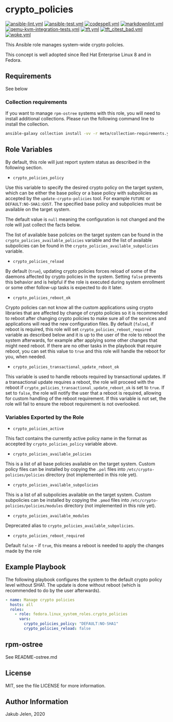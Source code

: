 # crypto_policies

[![ansible-lint.yml](https://github.com/fedora.linux_system_roles.crypto_policies/actions/workflows/ansible-lint.yml/badge.svg)](https://github.com/fedora.linux_system_roles.crypto_policies/actions/workflows/ansible-lint.yml) [![ansible-test.yml](https://github.com/fedora.linux_system_roles.crypto_policies/actions/workflows/ansible-test.yml/badge.svg)](https://github.com/fedora.linux_system_roles.crypto_policies/actions/workflows/ansible-test.yml) [![codespell.yml](https://github.com/fedora.linux_system_roles.crypto_policies/actions/workflows/codespell.yml/badge.svg)](https://github.com/fedora.linux_system_roles.crypto_policies/actions/workflows/codespell.yml) [![markdownlint.yml](https://github.com/fedora.linux_system_roles.crypto_policies/actions/workflows/markdownlint.yml/badge.svg)](https://github.com/fedora.linux_system_roles.crypto_policies/actions/workflows/markdownlint.yml) [![qemu-kvm-integration-tests.yml](https://github.com/fedora.linux_system_roles.crypto_policies/actions/workflows/qemu-kvm-integration-tests.yml/badge.svg)](https://github.com/fedora.linux_system_roles.crypto_policies/actions/workflows/qemu-kvm-integration-tests.yml) [![tft.yml](https://github.com/fedora.linux_system_roles.crypto_policies/actions/workflows/tft.yml/badge.svg)](https://github.com/fedora.linux_system_roles.crypto_policies/actions/workflows/tft.yml) [![tft_citest_bad.yml](https://github.com/fedora.linux_system_roles.crypto_policies/actions/workflows/tft_citest_bad.yml/badge.svg)](https://github.com/fedora.linux_system_roles.crypto_policies/actions/workflows/tft_citest_bad.yml) [![woke.yml](https://github.com/fedora.linux_system_roles.crypto_policies/actions/workflows/woke.yml/badge.svg)](https://github.com/fedora.linux_system_roles.crypto_policies/actions/workflows/woke.yml)

This Ansible role manages system-wide crypto policies.

This concept is well adopted since Red Hat Enterprise Linux 8 and in Fedora.

## Requirements

See below

### Collection requirements

If you want to manage `rpm-ostree` systems with this role, you will need to
install additional collections.  Please run the following command line to
install the collection.

```bash
ansible-galaxy collection install -vv -r meta/collection-requirements.yml
```

## Role Variables

By default, this role will just report system status as described in the
following section.

* `crypto_policies_policy`

Use this variable to specify the desired crypto policy on the target system,
which can be either the base policy or a base policy with subpolicies
as accepted by the `update-crypto-policies` tool. For example `FUTURE` or
`DEFAULT:NO-SHA1:GOST`. The specified base policy and subpolicies  <!-- codespell:ignore gost -->
must be available on the target system.

The default value is `null` meaning the configuration is not changed and
the role will just collect the facts below.

The list of available base policies on the target system can be found in the
`crypto_policies_available_policies` variable and the list of available
subpolicies can be found in the `crypto_policies_available_subpolicies` variable.

* `crypto_policies_reload`

By default (`true`), updating crypto policies forces reload of some of
the daemons affected by crypto policies in the system. Setting `false`
prevents this behavior and is helpful if the role is executed during system
enrollment or some other follow-up tasks is expected to do it later.

* `crypto_policies_reboot_ok`

Crypto policies can not know all the custom applications using crypto
libraries that are affected by change of crypto policies so it is recommended
to reboot after changing crypto policies to make sure all of the services
and applications will read the new configuration files. By default (`false`),
if reboot is required, this role will set `crypto_policies_reboot_required`
variable as described below and it is up to the user of the role to reboot
the system afterwards, for example after applying some other changes that might
need reboot. If there are no other tasks in the playbook that require reboot,
you can set this value to `true` and this role will handle the reboot for you,
when needed.

* `crypto_policies_transactional_update_reboot_ok`

This variable is used to handle reboots required by transactional updates.
If a transactional update requires a reboot, the role will proceed with the
reboot if `crypto_policies_transactional_update_reboot_ok` is set to `true`. If set
to `false`, the role will notify the user that a reboot is required, allowing
for custom handling of the reboot requirement. If this variable is not set,
the role will fail to ensure the reboot requirement is not overlooked.

### Variables Exported by the Role

* `crypto_policies_active`

This fact contains the currently active policy name in the format as accepted
by `crypto_policies_policy` variable above.

* `crypto_policies_available_policies`

This is a list of all base policies available on the target system.
Custom policy files can be installed by copying the `.pol` files into
`/etc/crypto-policies/policies` directory (not implemented in this role yet).

* `crypto_policies_available_subpolicies`

This is a list of all subpolicies available on the target system.
Custom subpolicies can be installed by copying the `.pmod` files into
`/etc/crypto-policies/policies/modules` directory (not implemented in this
role yet).

* `crypto_policies_available_modules`

Deprecated alias to `crypto_policies_available_subpolicies`.

* `crypto_policies_reboot_required`

Default `false` - if `true`, this means a reboot is needed to apply
the changes made by the role

## Example Playbook

The following playbook configures the system to the default crypto policy
level without SHA1. The update is done without reboot (which is recommended
to do by the user afterwards).

```yaml
- name: Manage crypto policies
  hosts: all
  roles:
    - role: fedora.linux_system_roles.crypto_policies
      vars:
        crypto_policies_policy: "DEFAULT:NO-SHA1"
        crypto_policies_reload: false

```

## rpm-ostree

See README-ostree.md

## License

MIT, see the file LICENSE for more information.

## Author Information

Jakub Jelen, 2020

